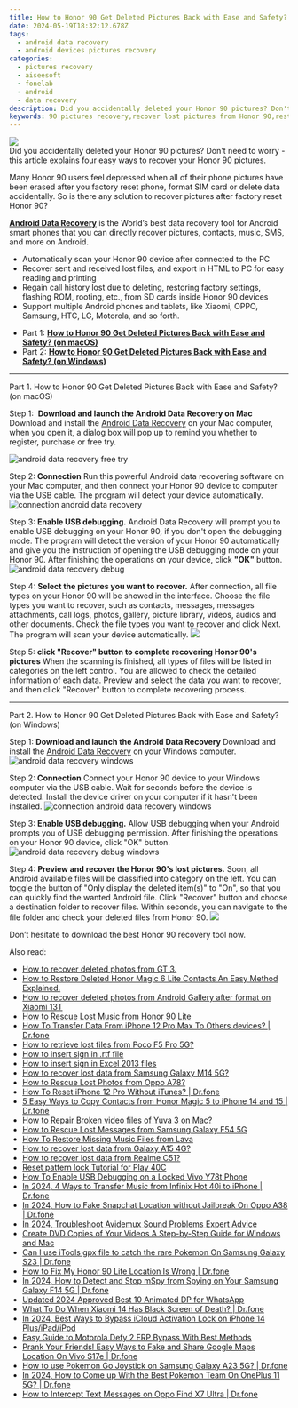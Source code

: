 ```yaml
---
title: How to Honor 90 Get Deleted Pictures Back with Ease and Safety?
date: 2024-05-19T18:32:12.678Z
tags: 
  - android data recovery
  - android devices pictures recovery
categories: 
  - pictures recovery
  - aiseesoft
  - fonelab
  - android
  - data recovery
description: Did you accidentally deleted your Honor 90 pictures? Don't need to worry - this article explains four easy ways to recover your Honor 90 pictures.
keywords: 90 pictures recovery,recover lost pictures from Honor 90,restore deleted pictures on 90,undelete pictures from 90,unerase pictures,retrieve wiped pictures Honor,how to get back deleted pictures Honor 90 phone,Honor 90 pictures recovery software,how to retrieve pictures from Honor 90,pictures disappear 90,how to get pictures back from Honor 90,pictures disappear Honor 90
---
```


<img src="https://img0mobiles.techidaily.com/images/best-assets/devices/honor/honor-90/1.jpg" class="atpl-imgstyle"  />

<div class="atpl-content atpl-for-fonelab-android recover-pictures">

<div class="atpl-post-description-part-1">
Did you accidentally deleted your Honor 90 pictures? Don't need to worry - this article explains four easy ways to recover your Honor 90 pictures.
</div>

<div class="atpl-post-description-part-2">
<div class="tpl-content-sub-paragraph-normal">
    <p>
      Many Honor 90 users feel depressed when all of their phone pictures have been erased after you factory reset phone, format SIM card or delete data accidentally. So is there any solution to recover pictures after factory reset Honor 90?
    </p>
</div>


</div>

<div class="atpl-post-description-part-3">
<div class="tpl-content-sub-paragraph-content">
  <p>
    <a href="https://tools.techidaily.com/aiseesoft-android-data-recovery/" ><strong>Android Data Recovery</strong></a> is the World’s best data recovery tool for Android smart phones that you can directly recover pictures, contacts, music, SMS, and more on Android.
  </p>
</div>
<div class="tpl-content-sub-paragraph-content">
  <ul class="tpl-content-sub-paragraph-ul-style">
    <li>Automatically scan your Honor 90 device after connected to the PC</li>
    <li>Recover sent and received lost files, and export in HTML to PC for easy reading and printing</li>
    <li>Regain call history lost due to deleting, restoring factory settings, flashing ROM, rooting, etc., from SD cards inside Honor 90 devices</li>
    <li>Support multiple Android phones and tablets, like Xiaomi, OPPO, Samsung, HTC, LG, Motorola, and so forth.</li>
  </ul>
</div>
</div>

<ul>
  <li>Part 1: <strong><a href="#p1"> How to Honor 90 Get Deleted Pictures Back with Ease and Safety?  (on macOS)</a></strong></li>
  <li>Part 2: <strong><a href="#p2"> How to Honor 90 Get Deleted Pictures Back with Ease and Safety?  (on Windows)</a></strong></li>
</ul>



<!-- Part 1 -->
<a id="p1" name="p1" ></a><hr>

<div>
  <span class="atpl-step-part-style">Part 1. How to Honor 90 Get Deleted Pictures Back with Ease and Safety? (on macOS)</span>
</div>  

<span class="atpl-stepstyle-a"><span>Step 1: </span></span> <strong>Download and launch the Android Data Recovery on Mac</strong>
Download and install the <a href="https://tools.techidaily.com/aiseesoft-android-data-recovery/" >Android Data Recovery</a> on your Mac computer, when you open it, a dialog box will pop up to remind you whether to register, purchase or free try.

<img src="https://tools.techidaily.com/images/apps/aiseesoft/android-data-recovery/mac-free-try.png" class="atpl-imgstyle" alt="android data recovery free try" />

<span class="atpl-stepstyle-a"><span>Step 2: </span></span> <strong>Connection</strong>
Run this powerful Android data recovering software on your Mac computer, and then connect your Honor 90 device to computer via the USB cable. The program will detect your device automatically.
<img src="https://tools.techidaily.com/images/apps/aiseesoft/android-data-recovery/mac-connection-interface.jpg" class="atpl-imgstyle" alt="connection android data recovery" />

<span class="atpl-stepstyle-a"><span>Step 3: </span></span> <strong>Enable USB debugging.</strong>
Android Data Recovery will prompt you to enable USB debugging on your Honor 90, if you don't open the debugging mode. The program will detect the version of your Honor 90 automatically and give you the instruction of opening the USB debugging mode on your Honor 90. After finishing the operations on your device, click <strong>"OK"</strong> button.
<img src="https://tools.techidaily.com/images/apps/aiseesoft/android-data-recovery/mac-android-usb-debug.jpg"  class="atpl-imgstyle" alt="android data recovery debug" />

<span class="atpl-stepstyle-a"><span>Step 4: </span></span> <strong>Select the pictures you want to recover.</strong>
After connection, all file types on your Honor 90 will be showed in the interface. Choose the file types you want to recover, such as contacts, messages, messages attachments, call logs, photos, gallery, picture library, videos, audios and other documents. Check the file types you want to recover and click Next. The program will scan your device automatically.
<img src="https://tools.techidaily.com/images/apps/aiseesoft/android-data-recovery/mac-choose-type-photos.jpg" class="atpl-imgstyle"  />

<span class="atpl-stepstyle-a"><span>Step 5: </span></span> <strong>click "Recover" button to  complete recovering Honor 90's pictures</strong>
When the scanning is finished, all types of files will be listed in categories on the left control. You are allowed to check the detailed information of each data. Preview and select the data you want to recover, and then click "Recover" button to complete recovering process.


<a id="p2" name="p2"></a><hr>

<!-- Part 2 -->
<div>
  <span class="atpl-step-part-style">Part 2. How to Honor 90 Get Deleted Pictures Back with Ease and Safety? (on Windows)</span>
</div>

<span class="atpl-stepstyle-a"><span>Step 1: </span></span> <strong>Download and launch the Android Data Recovery</strong>
Download and install the <a href="https://tools.techidaily.com/aiseesoft-android-data-recovery/" >Android Data Recovery</a> on your Windows computer.
<img src="https://tools.techidaily.com/images/apps/aiseesoft/android-data-recovery/win-start-interface.png"  class="atpl-imgstyle" alt="android data recovery windows" />

<span class="atpl-stepstyle-a"><span>Step 2: </span></span> <strong>Connection</strong>
Connect your Honor 90 device to your Windows computer via the USB cable. Wait for seconds before the device is detected. Install the device driver on your computer if it hasn't been installed.
<img src="https://tools.techidaily.com/images/apps/aiseesoft/android-data-recovery/win-connection-interface.png" class="atpl-imgstyle" alt="connection android data recovery windows" />

<span class="atpl-stepstyle-a"><span>Step 3: </span></span> <strong>Enable USB debugging.</strong>
Allow USB debugging when your Android prompts you of USB debugging permission. After finishing the operations on your Honor 90 device, click "OK" button.
<img src="https://tools.techidaily.com/images/apps/aiseesoft/android-data-recovery/win-android-usb-debug.png" class="atpl-imgstyle" alt="android data recovery debug windows" />

<span class="atpl-stepstyle-a"><span>Step 4: </span></span> <strong>Preview and recover the Honor 90's lost pictures.</strong>
Soon, all Android available files will be classified into category on the left. You can toggle the button of "Only display the deleted item(s)" to "On", so that you can quickly find the wanted Android file. Click "Recover" button and choose a destination folder to recover files. Within seconds, you can navigate to the file folder and check your deleted files from Honor 90.
<img src="https://tools.techidaily.com/images/apps/aiseesoft/android-data-recovery/win-recover-photos.png" class="atpl-imgstyle"  />

<div class="atpl-post-description-part-4">
<div class="tpl-content-sub-paragraph-normal">
    <p>
        Don’t hesitate to download the best Honor 90 recovery tool now.
    </p>
</div>
</div>

<ins class="adsbygoogle"
     style="display:block"
     data-ad-client="ca-pub-7571918770474297"
     data-ad-slot="8358498916"
     data-ad-format="auto"
     data-full-width-responsive="true"></ins>



</div>
<ins class="adsbygoogle"
    style="display:block"
    data-ad-format="autorelaxed"
    data-ad-client="ca-pub-7571918770474297"
    data-ad-slot="1223367746"></ins>

<span class="atpl-alsoreadstyle">Also read:</span>
<div><ul>
<li><a href="https://blog-min.techidaily.com/how-to-recover-deleted-photos-from-gt-3-by-fonelab-android-recover-photos/"><u>How to recover deleted photos from GT 3.</u></a></li>
<li><a href="https://blog-min.techidaily.com/how-to-restore-deleted-honor-magic-6-lite-contacts-an-easy-method-explained-by-fonelab-android-recover-contacts/"><u>How to Restore Deleted Honor Magic 6 Lite Contacts  An Easy Method Explained.</u></a></li>
<li><a href="https://blog-min.techidaily.com/how-to-recover-deleted-photos-from-android-gallery-after-format-on-xiaomi-13t-by-stellar-photo-recovery-android-mobile-photo-recover/"><u>How to recover deleted photos from Android Gallery after format on Xiaomi 13T</u></a></li>
<li><a href="https://blog-min.techidaily.com/how-to-rescue-lost-music-from-honor-90-lite-by-fonelab-android-recover-music/"><u>How to Rescue Lost Music from Honor 90 Lite</u></a></li>
<li><a href="https://blog-min.techidaily.com/how-to-transfer-data-from-iphone-12-pro-max-to-others-devices-drfone-by-drfone-transfer-data-from-ios-transfer-data-from-ios/"><u>How To Transfer Data From iPhone 12 Pro Max To Others devices? | Dr.fone</u></a></li>
<li><a href="https://blog-min.techidaily.com/how-to-retrieve-lost-files-from-poco-f5-pro-5g-by-fonelab-android-recover-data/"><u>How to retrieve lost files from Poco F5 Pro 5G?</u></a></li>
<li><a href="https://blog-min.techidaily.com/how-to-insert-sign-in-rtf-file-by-ldigisigner-sign-a-word-sign-a-word/"><u>How to insert sign in .rtf file</u></a></li>
<li><a href="https://blog-min.techidaily.com/how-to-insert-sign-in-excel-2013-files-by-ldigisigner-sign-a-excel-sign-a-excel/"><u>How to insert sign in Excel 2013 files</u></a></li>
<li><a href="https://blog-min.techidaily.com/how-to-recover-lost-data-from-samsung-galaxy-m14-5g-by-fonelab-android-recover-data/"><u>How to recover lost data from Samsung Galaxy M14 5G?</u></a></li>
<li><a href="https://blog-min.techidaily.com/how-to-rescue-lost-photos-from-oppo-a78-by-fonelab-android-recover-photos/"><u>How to Rescue Lost Photos from Oppo A78?</u></a></li>
<li><a href="https://blog-min.techidaily.com/how-to-reset-iphone-12-pro-without-itunes-drfone-by-drfone-ios-system-repair-ios-system-repair/"><u>How To Reset iPhone 12 Pro Without iTunes? | Dr.fone</u></a></li>
<li><a href="https://blog-min.techidaily.com/5-easy-ways-to-copy-contacts-from-honor-magic-5-to-iphone-14-and-15-drfone-by-drfone-transfer-from-android-transfer-from-android/"><u>5 Easy Ways to Copy Contacts from Honor Magic 5 to iPhone 14 and 15 | Dr.fone</u></a></li>
<li><a href="https://blog-min.techidaily.com/how-to-repair-broken-video-files-of-yuva-3-on-mac-by-stellar-video-repair-mobile-video-repair/"><u>How to Repair Broken video files of Yuva 3 on Mac?</u></a></li>
<li><a href="https://blog-min.techidaily.com/how-to-rescue-lost-messages-from-samsung-galaxy-f54-5g-by-fonelab-android-recover-messages/"><u>How to Rescue Lost Messages from Samsung Galaxy F54 5G</u></a></li>
<li><a href="https://blog-min.techidaily.com/how-to-restore-missing-music-files-from-lava-by-fonelab-android-recover-music/"><u>How To  Restore Missing Music Files from Lava</u></a></li>
<li><a href="https://blog-min.techidaily.com/how-to-recover-lost-data-from-galaxy-a15-4g-by-fonelab-android-recover-data/"><u>How to recover lost data from Galaxy A15 4G?</u></a></li>
<li><a href="https://blog-min.techidaily.com/how-to-recover-lost-data-from-realme-c51-by-fonelab-android-recover-data/"><u>How to recover lost data from Realme C51?</u></a></li>
<li><a href="https://techidaily.com/reset-pattern-lock-tutorial-for-play-40c-by-drfone-android-unlock-android-unlock/"><u>Reset pattern lock Tutorial for Play 40C</u></a></li>
<li><a href="https://android-unlock.techidaily.com/how-to-enable-usb-debugging-on-a-locked-vivo-y78t-phone-by-drfone-android/"><u>How To Enable USB Debugging on a Locked Vivo Y78t Phone</u></a></li>
<li><a href="https://android-transfer.techidaily.com/in-2024-4-ways-to-transfer-music-from-infinix-hot-40i-to-iphone-drfone-by-drfone-transfer-from-android-transfer-from-android/"><u>In 2024, 4 Ways to Transfer Music from Infinix Hot 40i to iPhone | Dr.fone</u></a></li>
<li><a href="https://location-social.techidaily.com/in-2024-how-to-fake-snapchat-location-without-jailbreak-on-oppo-a38-drfone-by-drfone-virtual-android/"><u>In 2024, How to Fake Snapchat Location without Jailbreak On Oppo A38 | Dr.fone</u></a></li>
<li><a href="https://ai-video-apps.techidaily.com/in-2024-troubleshoot-avidemux-sound-problems-expert-advice/"><u>In 2024, Troubleshoot Avidemux Sound Problems Expert Advice</u></a></li>
<li><a href="https://ai-vdieo-software.techidaily.com/create-dvd-copies-of-your-videos-a-step-by-step-guide-for-windows-and-mac/"><u>Create DVD Copies of Your Videos A Step-by-Step Guide for Windows and Mac</u></a></li>
<li><a href="https://change-location.techidaily.com/can-i-use-itools-gpx-file-to-catch-the-rare-pokemon-on-samsung-galaxy-s23-drfone-by-drfone-virtual-android/"><u>Can I use iTools gpx file to catch the rare Pokemon On Samsung Galaxy S23 | Dr.fone</u></a></li>
<li><a href="https://fake-location.techidaily.com/how-to-fix-my-honor-90-lite-location-is-wrong-drfone-by-drfone-virtual-android/"><u>How to Fix My Honor 90 Lite Location Is Wrong | Dr.fone</u></a></li>
<li><a href="https://location-social.techidaily.com/in-2024-how-to-detect-and-stop-mspy-from-spying-on-your-samsung-galaxy-f14-5g-drfone-by-drfone-virtual-android/"><u>In 2024, How to Detect and Stop mSpy from Spying on Your Samsung Galaxy F14 5G | Dr.fone</u></a></li>
<li><a href="https://animation-videos.techidaily.com/updated-2024-approved-best-10-animated-dp-for-whatsapp/"><u>Updated 2024 Approved Best 10 Animated DP for WhatsApp</u></a></li>
<li><a href="https://howto.techidaily.com/what-to-do-when-xiaomi-14-has-black-screen-of-death-drfone-by-drfone-fix-android-problems-fix-android-problems/"><u>What To Do When Xiaomi 14 Has Black Screen of Death? | Dr.fone</u></a></li>
<li><a href="https://activate-lock.techidaily.com/in-2024-best-ways-to-bypass-icloud-activation-lock-on-iphone-14-plusipadipod-by-drfone-ios/"><u>In 2024, Best Ways to Bypass iCloud Activation Lock on iPhone 14 Plus/iPad/iPod</u></a></li>
<li><a href="https://android-frp.techidaily.com/easy-guide-to-motorola-defy-2-frp-bypass-with-best-methods-by-drfone-android/"><u>Easy Guide to Motorola Defy 2 FRP Bypass With Best Methods</u></a></li>
<li><a href="https://fake-location.techidaily.com/prank-your-friends-easy-ways-to-fake-and-share-google-maps-location-on-vivo-s17e-drfone-by-drfone-virtual-android/"><u>Prank Your Friends! Easy Ways to Fake and Share Google Maps Location On Vivo S17e | Dr.fone</u></a></li>
<li><a href="https://android-pokemon-go.techidaily.com/how-to-use-pokemon-go-joystick-on-samsung-galaxy-a23-5g-drfone-by-drfone-virtual-android/"><u>How to use Pokemon Go Joystick on Samsung Galaxy A23 5G? | Dr.fone</u></a></li>
<li><a href="https://android-pokemon-go.techidaily.com/in-2024-how-to-come-up-with-the-best-pokemon-team-on-oneplus-11-5g-drfone-by-drfone-virtual-android/"><u>In 2024, How to Come up With the Best Pokemon Team On OnePlus 11 5G? | Dr.fone</u></a></li>
<li><a href="https://android-location-track.techidaily.com/how-to-intercept-text-messages-on-oppo-find-x7-ultra-drfone-by-drfone-virtual-android/"><u>How to Intercept Text Messages on Oppo Find X7 Ultra | Dr.fone</u></a></li>
</ul></div>


